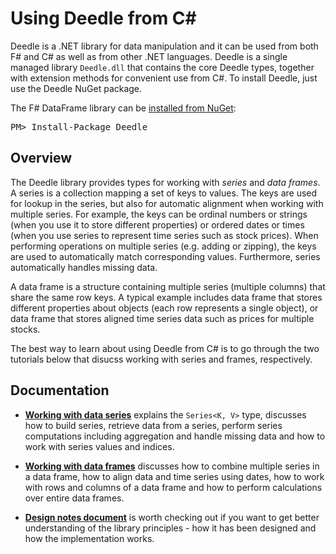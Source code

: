 Using Deedle from C#
====================

Deedle is a .NET library for data manipulation and it can be used from both F# and C# as well as from
other .NET languages. Deedle is a single managed library `Deedle.dll` that contains the core Deedle
types, together with extension methods for convenient use from C#. To install Deedle, just use the
Deedle NuGet package.

<div class="row">
  <div class="span1"></div>
  <div class="span6">
    <div class="well well-small" id="nuget">
      The F# DataFrame library can be <a href="https://nuget.org/packages/Deedle">installed from NuGet</a>:
      <pre>PM> Install-Package Deedle</pre>
    </div>
  </div>
  <div class="span1"></div>
</div>

Overview
--------

The Deedle library provides types for working with _series_ and _data frames_. A series is a collection 
mapping a set of keys to values. The keys are used for lookup in the series, but also for automatic 
alignment when working with multiple series. For example, the keys can be ordinal numbers or strings 
(when you use it to store different properties) or ordered dates or times (when you use series to 
represent time series such as stock prices). When performing operations on multiple series (e.g. adding
or zipping), the keys are used to automatically match corresponding values. Furthermore, series automatically
handles missing data.

A data frame is a structure containing multiple series (multiple columns) that share the same row keys.
A typical example includes data frame that stores different properties about objects (each row represents
a single object), or data frame that stores aligned time series data such as prices for multiple stocks.

The best way to learn about using Deedle from C# is to go through the two tutorials below that disucss 
working with series and frames, respectively.

Documentation
-------------

 * [**Working with data series**](csharpseries.html) explains the `Series<K, V>` type, discusses how to 
   build series, retrieve data from a series, perform series computations including aggregation
   and handle missing data and how to work with series values and indices.

 * [**Working with data frames**](csharpframe.html) discusses how to combine multiple series in a data
   frame, how to align data and time series using dates, how to work with rows and columns of a
   data frame and how to perform calculations over entire data frames.

 * [**Design notes document**](http://fslab.org/Deedle/design.html) is worth checking
   out if you want to get better understanding of the library principles - how it has been designed and
   how the implementation works.
